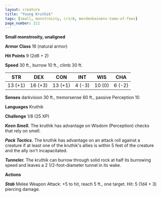 ```yaml
---
layout: creature
title: "Young Kruthik"
tags: [small, monstrosity, cr1/8, mordenkainens-tome-of-foes]
page_number: 211
---
```


**Small monstrosity, unaligned**

**Armor Class** 16 (natural armor)

**Hit Points** 9  (2d6 + 2)

**Speed** 30 ft., burrow 10 ft., climb 30 ft.

|   STR   |   DEX   |   CON   |   INT   |   WIS   |   CHA   |
|:-------:|:-------:|:-------:|:-------:|:-------:|:-------:|
| 13 (+1) | 16 (+3) | 13 (+1) | 4 (-3) | 10 (0) | 6 (-2) |

**Senses** darkvision 30 ft., tremorsense 60 ft., passive Perception 10

**Languages** Kruthik

**Challenge** 1/8 (25 XP)

***Keen Smell.*** The kruthik has advantage on Wisdom (Perception) checks that rely on smell.

***Pack Tactics.*** The kruthik has advantage on an attack roll against a creature if at least one of the kruthik's allies is within 5 feet of the creature and the ally isn't incapacitated.

***Tunneler.*** The kruthik can burrow through solid rock at half its burrowing speed and leaves a 2 1/2-foot-diameter tunnel in its wake.

**Actions**

***Stab*** Melee Weapon Attack: +5 to hit, reach 5 ft., one target. Hit: 5 (1d4 + 3) piercing damage.